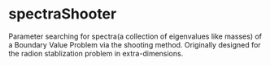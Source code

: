 # spectraShooter
Parameter searching for spectra(a collection of eigenvalues like masses) of a Boundary Value Problem via the shooting method. Originally designed for the radion stablization problem in extra-dimensions.
